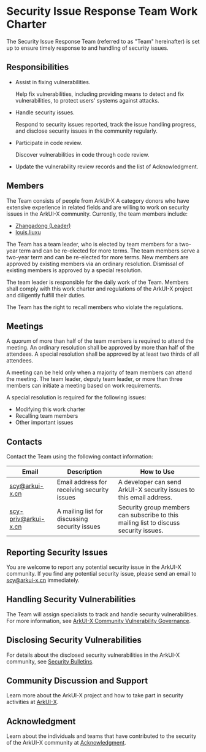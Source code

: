 # Security Issue Response Team Work Charter

The Security Issue Response Team (referred to as "Team" hereinafter) is set up to ensure timely response to and handling of security issues.

## Responsibilities

+ Assist in fixing vulnerabilities.

  Help fix vulnerabilities, including providing means to detect and fix vulnerabilities, to protect users' systems against attacks.

+ Handle security issues.

  Respond to security issues reported, track the issue handling progress, and disclose security issues in the community regularly.

+ Participate in code review.

  Discover vulnerabilities in code through code review.

+ Update the vulnerability review records and the list of Acknowledgment.

## Members

The Team consists of people from ArkUI-X A category donors who have extensive experience in related fields and are willing to work on security issues in the ArkUI-X community. Currently, the team members include:

+ [Zhangadong (Leader)](https://gitee.com/zhangadong)
+ [louis.liuxu](https://gitee.com/louis_liuxu)

The Team has a team leader, who is elected by team members for a two-year term and can be re-elected for more terms. The team members serve a two-year term and can be re-elected for more terms. New members are approved by existing members via an ordinary resolution. Dismissal of existing members is approved by a special resolution.

The team leader is responsible for the daily work of the Team. Members shall comply with this work charter and regulations of the ArkUI-X project and diligently fulfill their duties. 

The Team has the right to recall members who violate the regulations.

## Meetings

A quorum of more than half of the team members is required to attend the meeting. An ordinary resolution shall be approved by more than half of the attendees. A special resolution shall be approved by at least two thirds of all attendees.

A meeting can be held only when a majority of team members can attend the meeting. The team leader, deputy team leader, or more than three members can initiate a meeting based on work requirements.

A special resolution is required for the following issues:
- Modifying this work charter
- Recalling team members
- Other important issues

## Contacts

Contact the Team using the following contact information:

| Email                            | Description   | How to Use                                                      |
| -------------------------------------- | ------- | ------------------------------------------------------------ |
| scy@arkui-x.cn                 | Email address for receiving security issues| A developer can send ArkUI-X security issues to this email address.|
| scy-priv@arkui-x.cn            | A mailing list for discussing security issues| Security group members can subscribe to this mailing list to discuss security issues.|

## Reporting Security Issues

You are welcome to report any potential security issue in the ArkUI-X community. If you find any potential security issue, please send an email to scy@arkui-x.cn immediately.

## Handling Security Vulnerabilities

The Team will assign specialists to track and handle security vulnerabilities. For more information, see [ArkUI-X Community Vulnerability Governance](./security-process/readme.md).

## Disclosing Security Vulnerabilities

For details about the disclosed security vulnerabilities in the ArkUI-X community, see [Security Bulletins](./security-process/security-disclosure.md).

## Community Discussion and Support

Learn more about the ArkUI-X project and how to take part in security activities at [ArkUI-X](https://gitee.com/arkui-x).

## Acknowledgment

Learn about the individuals and teams that have contributed to the security of the ArkUI-X community at [Acknowledgment](./security-process/Acknowledgement.md).
